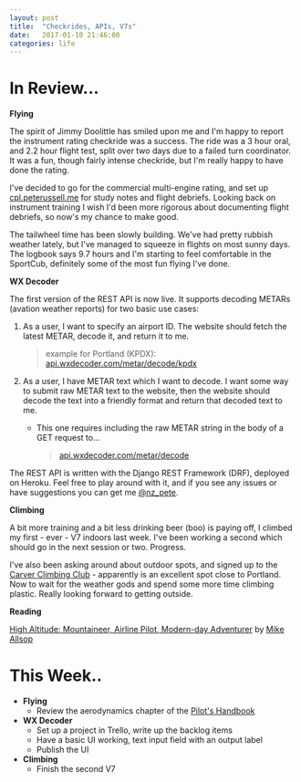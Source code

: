 ```yaml
---
layout: post
title:  "Checkrides, APIs, V7s"
date:   2017-01-10 21:46:00
categories: life
---
```


# In Review...

**Flying**

The spirit of Jimmy Doolittle has smiled upon me and I'm happy to
report the instrument rating checkride was a success. The ride was
a 3 hour oral, and 2.2 hour flight test, split over two days
due to a failed turn coordinator. It was a fun, though fairly
intense checkride, but I'm really happy to have done the rating.

I've decided to go for the commercial multi-engine rating, and set up
[cpl.peterussell.me][cpl] for study notes and flight debriefs. Looking
back on instrument training I wish I'd been more rigorous about
documenting flight debriefs, so now's my chance to make good.

The tailwheel time has been slowly building. We've had pretty rubbish
weather lately, but I've managed to squeeze in flights on most sunny
days. The logbook says 9.7 hours and I'm starting to feel comfortable
in the SportCub, definitely some of the most fun flying I've done.

**WX Decoder**

The first version of the REST API is now live. It supports
decoding METARs (avation weather reports) for two basic use cases:

 1. As a user, I want to specify an airport ID. The website should fetch the
    latest METAR, decode it, and return it to me.

    > example for Portland (KPDX): [api.wxdecoder.com/metar/decode/kpdx][wxd-api-pdx]

 2. As a user, I have METAR text which I want to decode. I want some way
    to submit raw METAR text to the website, then the website should decode
    the text into a friendly format and return that decoded text to me.
    * This one requires including the raw METAR string in the body of a GET
      request to...

      > [api.wxdecoder.com/metar/decode][wxd-api]

The REST API is written with the Django REST Framework (DRF), deployed on
Heroku. Feel free to play around with it, and if you see any issues or
have suggestions you can get me [@nz_pete][twitter].

**Climbing**

A bit more training and a bit less drinking beer (boo) is paying off, I
climbed my first - ever - V7 indoors last week. I've been working a
second which should go in the next session or two. Progress.

I've also been asking around about outdoor spots, and signed up to the
[Carver Climbing Club][ccc] - apparently is an excellent spot close
to Portland. Now to wait for the weather gods and spend some more time
climbing plastic. Really looking forward to getting outside.

**Reading**

[High Altitude: Mountaineer, Airline Pilot, Modern-day Adventurer][ha] by
[Mike Allsop][stuff]

# This Week..

* **Flying**
  * Review the aerodynamics chapter of the [Pilot's Handbook][phak]
* **WX Decoder**
  * Set up a project in Trello, write up the backlog items
  * Have a basic UI working, text input field with an output label
  * Publish the UI
* **Climbing**
  * Finish the second V7


[cpl]: http://cpl.peterussell.me
[wxd-api-pdx]: http://api.wxdecoder.com/metar/decode/kpdx
[wxd-api]: http://api.wxdecoder.com/metar/decode
[twitter]: https://twitter.com/nz_pete
[ccc]: http://www.carverclimbingclub.org
[phak]: https://www.faa.gov/regulations_policies/handbooks_manuals/aviation/phak/
[ha]: http://www.goodreads.com/book/show/18595506-high-altitude
[stuff]: http://www.stuff.co.nz/national/9267885/Living-the-high-life
